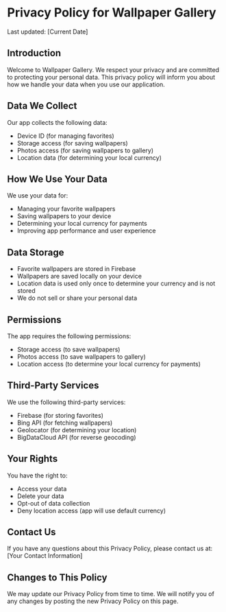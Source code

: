 # Privacy Policy for Wallpaper Gallery

Last updated: [Current Date]

## Introduction

Welcome to Wallpaper Gallery. We respect your privacy and are committed to protecting your personal data. This privacy policy will inform you about how we handle your data when you use our application.

## Data We Collect

Our app collects the following data:
- Device ID (for managing favorites)
- Storage access (for saving wallpapers)
- Photos access (for saving wallpapers to gallery)
- Location data (for determining your local currency)

## How We Use Your Data

We use your data for:
- Managing your favorite wallpapers
- Saving wallpapers to your device
- Determining your local currency for payments
- Improving app performance and user experience

## Data Storage

- Favorite wallpapers are stored in Firebase
- Wallpapers are saved locally on your device
- Location data is used only once to determine your currency and is not stored
- We do not sell or share your personal data

## Permissions

The app requires the following permissions:
- Storage access (to save wallpapers)
- Photos access (to save wallpapers to gallery)
- Location access (to determine your local currency for payments)

## Third-Party Services

We use the following third-party services:
- Firebase (for storing favorites)
- Bing API (for fetching wallpapers)
- Geolocator (for determining your location)
- BigDataCloud API (for reverse geocoding)

## Your Rights

You have the right to:
- Access your data
- Delete your data
- Opt-out of data collection
- Deny location access (app will use default currency)

## Contact Us

If you have any questions about this Privacy Policy, please contact us at:
[Your Contact Information]

## Changes to This Policy

We may update our Privacy Policy from time to time. We will notify you of any changes by posting the new Privacy Policy on this page. 